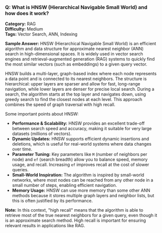 ### Q: What is HNSW (Hierarchical Navigable Small World) and how does it work?

**Category:** RAG  
**Difficulty:** Medium  
**Tags:** Vector Search, ANN, Indexing

**Sample Answer:**
HNSW (Hierarchical Navigable Small World) is an efficient algorithm and data structure for approximate nearest neighbor (ANN) search in high-dimensional spaces. It is widely used in vector search engines and retrieval-augmented generation (RAG) systems to quickly find the most similar vectors (such as embeddings) to a given query vector.

HNSW builds a multi-layer, graph-based index where each node represents a data point and is connected to its nearest neighbors. The structure is hierarchical: upper layers are sparser and allow for fast, long-range navigation, while lower layers are denser for precise local search. During a search, the algorithm starts at the top layer and navigates down, using greedy search to find the closest nodes at each level. This approach combines the speed of graph traversal with high recall.

Some important points about HNSW:
- **Performance & Scalability:** HNSW provides an excellent trade-off between search speed and accuracy, making it suitable for very large datasets (millions of vectors).
- **Dynamic Updates:** HNSW supports efficient dynamic insertions and deletions, which is useful for real-world systems where data changes over time.
- **Parameter Tuning:** Key parameters like `M` (number of neighbors per node) and `ef` (search breadth) allow you to balance speed, memory usage, and recall. Increasing `ef` improves recall at the cost of slower queries.
- **Small-World Inspiration:** The algorithm is inspired by small-world networks, where most nodes can be reached from any other node in a small number of steps, enabling efficient navigation.
- **Memory Usage:** HNSW can use more memory than some other ANN methods because it stores multiple graph layers and neighbor lists, but this is often justified by its performance.

**Note:** In this context, "high recall" means that the algorithm is able to retrieve most of the true nearest neighbors for a given query, even though it is an approximate search method. High recall is important for ensuring relevant results in applications like RAG.
